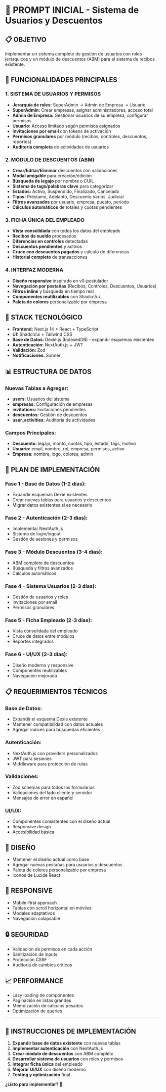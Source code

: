 # 🚀 PROMPT INICIAL - Sistema de Usuarios y Descuentos

## 📋 **OBJETIVO**
Implementar un sistema completo de gestión de usuarios con roles jerárquicos y un módulo de descuentos (ABM) para el sistema de recibos existente.

## 🎯 **FUNCIONALIDADES PRINCIPALES**

### **1. SISTEMA DE USUARIOS Y PERMISOS**
- **Jerarquía de roles:** SuperAdmin → Admin de Empresa → Usuario
- **SuperAdmin:** Crear empresas, asignar administradores, acceso total
- **Admin de Empresa:** Gestionar usuarios de su empresa, configurar permisos
- **Usuario:** Acceso limitado según permisos asignados
- **Invitaciones por email** con tokens de activación
- **Permisos granulares** por módulo (recibos, controles, descuentos, reportes)
- **Auditoría completa** de actividades de usuarios

### **2. MÓDULO DE DESCUENTOS (ABM)**
- **Crear/Editar/Eliminar** descuentos con validaciones
- **Modal amigable** para creación/edición
- **Búsqueda de legajo** por nombre o CUIL
- **Sistema de tags/palabras clave** para categorizar
- **Estados:** Activo, Suspendido, Finalizado, Cancelado
- **Tipos:** Préstamo, Adelanto, Descuento Varios, Judicial
- **Filtros avanzados** por usuario, empresa, puesto, período
- **Cálculos automáticos** de totales y cuotas pendientes

### **3. FICHA ÚNICA DEL EMPLEADO**
- **Vista consolidada** con todos los datos del empleado
- **Recibos de sueldo** procesados
- **Diferencias en controles** detectadas
- **Descuentos pendientes** y activos
- **Cruce con descuentos pagados** y cálculo de diferencias
- **Historial completo** de transacciones

### **4. INTERFAZ MODERNA**
- **Diseño responsive** inspirado en v0-postulador
- **Navegación por pestañas** (Recibos, Controles, Descuentos, Usuarios)
- **Filtros inline** y búsqueda en tiempo real
- **Componentes reutilizables** con Shadcn/ui
- **Paleta de colores** personalizable por empresa

## 🔧 **STACK TECNOLÓGICO**
- **Frontend:** Next.js 14 + React + TypeScript
- **UI:** Shadcn/ui + Tailwind CSS
- **Base de Datos:** Dexie.js (IndexedDB) - expandir esquemas existentes
- **Autenticación:** NextAuth.js + JWT
- **Validación:** Zod
- **Notificaciones:** Sonner

## 📊 **ESTRUCTURA DE DATOS**

### **Nuevas Tablas a Agregar:**
- **users:** Usuarios del sistema
- **empresas:** Configuración de empresas
- **invitations:** Invitaciones pendientes
- **descuentos:** Gestión de descuentos
- **user_activities:** Auditoría de actividades

### **Campos Principales:**
- **Descuento:** legajo, monto, cuotas, tipo, estado, tags, motivo
- **Usuario:** email, nombre, rol, empresa, permisos, activo
- **Empresa:** nombre, logo, colores, admin

## 🚀 **PLAN DE IMPLEMENTACIÓN**

### **Fase 1 - Base de Datos (1-2 días):**
- Expandir esquemas Dexie existentes
- Crear nuevas tablas para usuarios y descuentos
- Migrar datos existentes si es necesario

### **Fase 2 - Autenticación (2-3 días):**
- Implementar NextAuth.js
- Sistema de login/logout
- Gestión de sesiones y permisos

### **Fase 3 - Módulo Descuentos (3-4 días):**
- ABM completo de descuentos
- Búsqueda y filtros avanzados
- Cálculos automáticos

### **Fase 4 - Sistema Usuarios (2-3 días):**
- Gestión de usuarios y roles
- Invitaciones por email
- Permisos granulares

### **Fase 5 - Ficha Empleado (2-3 días):**
- Vista consolidada del empleado
- Cruce de datos entre módulos
- Reportes integrados

### **Fase 6 - UI/UX (2-3 días):**
- Diseño moderno y responsive
- Componentes reutilizables
- Navegación mejorada

## 📋 **REQUERIMIENTOS TÉCNICOS**

### **Base de Datos:**
- Expandir el esquema Dexie existente
- Mantener compatibilidad con datos actuales
- Agregar índices para búsquedas eficientes

### **Autenticación:**
- NextAuth.js con providers personalizados
- JWT para sesiones
- Middleware para protección de rutas

### **Validaciones:**
- Zod schemas para todos los formularios
- Validaciones del lado cliente y servidor
- Mensajes de error en español

### **UI/UX:**
- Componentes consistentes con el diseño actual
- Responsive design
- Accesibilidad básica

## 🎨 **DISEÑO**
- Mantener el diseño actual como base
- Agregar nuevas pestañas para usuarios y descuentos
- Paleta de colores personalizable por empresa
- Iconos de Lucide React

## 📱 **RESPONSIVE**
- Mobile-first approach
- Tablas con scroll horizontal en móviles
- Modales adaptativos
- Navegación colapsable

## 🔒 **SEGURIDAD**
- Validación de permisos en cada acción
- Sanitización de inputs
- Protección CSRF
- Auditoría de cambios críticos

## 📈 **PERFORMANCE**
- Lazy loading de componentes
- Paginación en listas grandes
- Memoización de cálculos pesados
- Optimización de queries

---

## 🚀 **INSTRUCCIONES DE IMPLEMENTACIÓN**

1. **Expandir base de datos existente** con nuevas tablas
2. **Implementar autenticación** con NextAuth.js
3. **Crear módulo de descuentos** con ABM completo
4. **Desarrollar sistema de usuarios** con roles y permisos
5. **Integrar ficha única** del empleado
6. **Mejorar UI/UX** con diseño moderno
7. **Testing y optimización** final

**¿Listo para implementar? 🚀**
